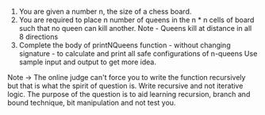 1. You are given a number n, the size of a chess board.
2. You are required to place n number of queens in the n * n cells of board such that no queen can kill another.
     Note - Queens kill at distance in all 8 directions
3. Complete the body of printNQueens function - without changing signature - to calculate and print all safe configurations of n-queens
     Use sample input and output to get more idea.

Note -> The online judge can't force you to write the function recursively but that is what the spirit of question is.
               Write recursive and not iterative logic. The purpose of the question is to aid learning recursion, branch and bound technique, bit manipulation 
               and not test you.

